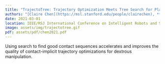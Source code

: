 ```yaml
---
title: "TrajectoTree: Trajectory Optimization Meets Tree Search for Planning Multi-contact Dexterous Manipulation"
authors: "[Claire Chen](https://msl.stanford.edu/people/clairechen), **Preston Culbertson**, [Marion Lepert](https://www.linkedin.com/in/marion-lepert), [Mac Schwager](https://web.stanford.edu/~schwager/), and [Jeannette Bohg](https://web.stanford.edu/~bohg/)"
date: 2021-03-01
location: IEEE/RSJ International Conference on Intelligent Robots and Systems (IROS)
image: assets/img/trajectotree.gif
pdf: assets/pdf/chen2021.pdf
---
```

Using search to find good contact sequences accelerates and improves the quality of contact-implicit trajectory optimizations for dextrous manipulation. 